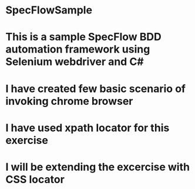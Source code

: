 # SpecFlowSample
# This is a sample SpecFlow BDD automation framework using Selenium webdriver and C#
# I have created few basic scenario of invoking chrome browser
# I have used xpath locator for this exercise
# I will be extending the excercise with CSS locator 
